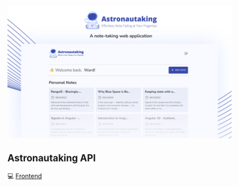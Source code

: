 ![banner](./screenshots/banner.jpg)

## Astronautaking API

💻 [Frontend](https://github.com/wardvisual/astronautaking)
